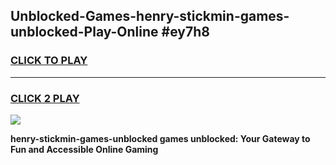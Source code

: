 
## Unblocked-Games-henry-stickmin-games-unblocked-Play-Online #ey7h8
<h3>
<a href="https://news.freeplayer.one?title=henry-stickmin-games-unblocked&ref=3">CLICK TO PLAY</a></h3>
<hr>

<h3>
<a href="https://news.freeplayer.one?title=henry-stickmin-games-unblocked&ref=3">CLICK 2 PLAY</a>
  
</h3>

<a href="https://news.freeplayer.one?title=henry-stickmin-games-unblocked&ref=3"><img src="https://clearcache.store/games.png"></a>


**henry-stickmin-games-unblocked games unblocked: Your Gateway to Fun and Accessible Online Gaming**
